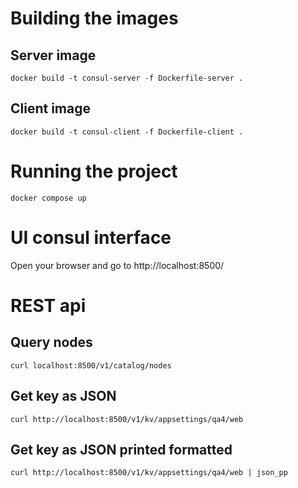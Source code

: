 # Building the images

## Server image

`docker build -t consul-server -f Dockerfile-server .`

## Client image

`docker build -t consul-client -f Dockerfile-client .`

# Running the project

`docker compose up`

# UI consul interface

Open your browser and go to http://localhost:8500/

# REST api

## Query nodes

`curl localhost:8500/v1/catalog/nodes`

## Get key as JSON

`curl http://localhost:8500/v1/kv/appsettings/qa4/web`

## Get key as JSON printed formatted

`curl http://localhost:8500/v1/kv/appsettings/qa4/web | json_pp`